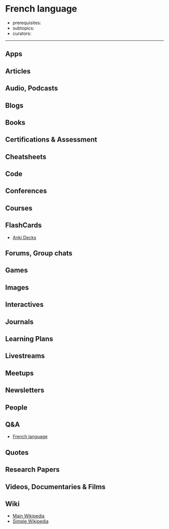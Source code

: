 # French language
- prerequisites:
- subtopics:
- curators:

------

## Apps

## Articles

## Audio, Podcasts

## Blogs

## Books

## Certifications & Assessment

## Cheatsheets

## Code

## Conferences

## Courses

## FlashCards

- [Anki Decks](https://ankiweb.net/shared/decks/french)

## Forums, Group chats

## Games

## Images

## Interactives

## Journals

## Learning Plans

## Livestreams

## Meetups

## Newsletters

## People

## Q&A

- [French language](https://french.stackexchange.com)

## Quotes

## Research Papers

## Videos, Documentaries & Films

## Wiki

- [Main Wikipedia](https://en.wikipedia.org/wiki/French_language)
- [Simple Wikipedia](https://simple.wikipedia.org/wiki/French_language)

